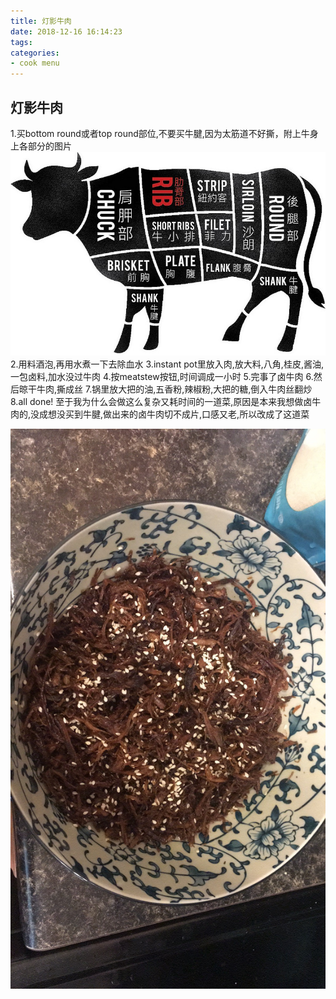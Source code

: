```yaml
---
title: 灯影牛肉
date: 2018-12-16 16:14:23
tags:
categories:
- cook menu
---
```


## 灯影牛肉

1.买bottom round或者top round部位,不要买牛腱,因为太筋道不好撕，附上牛身上各部分的图片
![](/images/beef1.jpg)
2.用料酒泡,再用水煮一下去除血水
3.instant pot里放入肉,放大料,八角,桂皮,酱油,一包卤料,加水没过牛肉
4.按meatstew按钮,时间调成一小时
5.完事了卤牛肉
6.然后晾干牛肉,撕成丝
7.锅里放大把的油,五香粉,辣椒粉,大把的糖,倒入牛肉丝翻炒
8.all done!
至于我为什么会做这么复杂又耗时间的一道菜,原因是本来我想做卤牛肉的,没成想没买到牛腱,做出来的卤牛肉切不成片,口感又老,所以改成了这道菜

![](/images/beef.JPG)